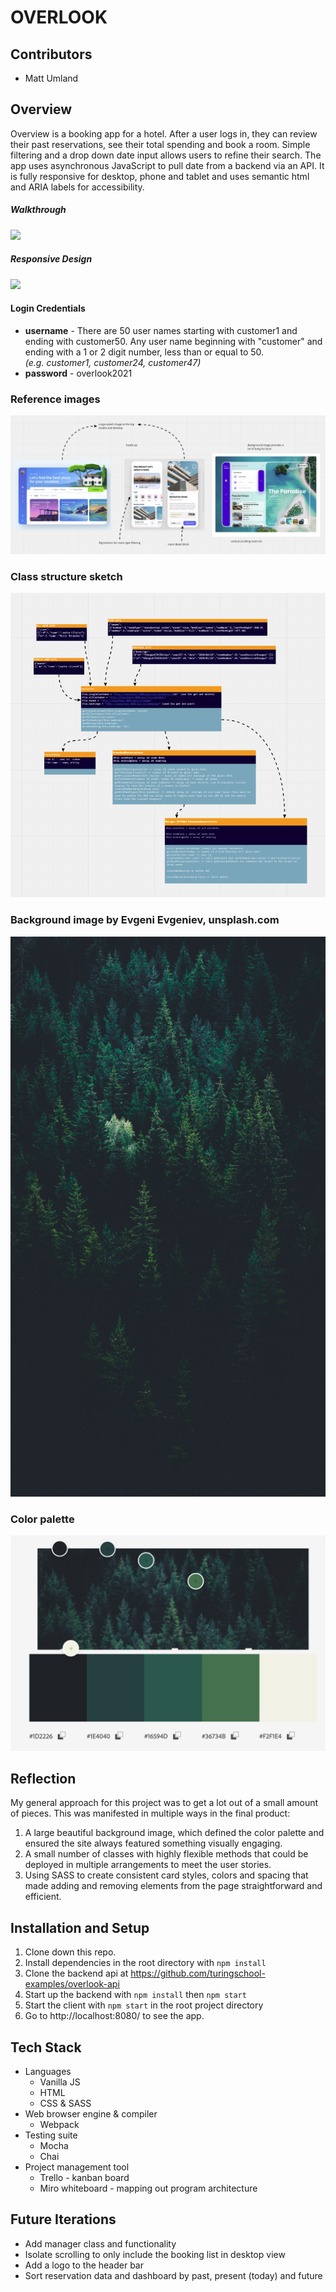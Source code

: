 # OVERLOOK

## Contributors
* Matt Umland

## Overview
Overview is a booking app for a hotel. After a user logs in, they can review their past reservations, see their total spending and book a room. Simple filtering and a drop down date input allows users to refine their search. The app uses asynchronous JavaScript to pull date from a backend via an API. It is fully responsive for desktop, phone and tablet and uses semantic html and ARIA labels for accessibility.

##### Walkthrough
![](assets/README-285b7922.gif)

##### Responsive Design
![](assets/README-507a3fa2.gif)

#### Login Credentials
* **username** - There are 50 user names starting with customer1 and ending with customer50.  Any user name beginning with "customer" and ending with a 1 or 2 digit number, less than or equal to 50.    
 _(e.g. customer1, customer24, customer47)_
* **password** - overlook2021

### Reference images
![](assets/README-53891ad6.png)

### Class structure sketch
![](assets/README-3c689aec.png)

### Background image by Evgeni Evgeniev, unsplash.com
![](assets/README-cbe3f9ff.jpg)

### Color palette
![](assets/README-db204cf1.png)

## Reflection
My general approach for this project was to get a lot out of a small amount of pieces. This was manifested in multiple ways in the final product:
1. A large beautiful background image, which defined the color palette and ensured the site always featured something visually engaging.
2. A small number of classes with highly flexible methods that could be deployed in multiple arrangements to meet the user stories.
3. Using SASS to create consistent card styles, colors and spacing that made adding and removing elements from the page straightforward and efficient.

## Installation and Setup
1. Clone down this repo.
2. Install dependencies in the root directory with `npm install`
3. Clone the backend api at https://github.com/turingschool-examples/overlook-api
4. Start up the backend with `npm install` then `npm start`
5. Start the client with `npm start` in the root project directory
6. Go to http://localhost:8080/ to see the app.

## Tech Stack
* Languages
  * Vanilla JS
  * HTML
  * CSS & SASS
* Web browser engine & compiler
  * Webpack
* Testing suite
  * Mocha
  * Chai
* Project management tool
  * Trello - kanban board
  * Miro whiteboard - mapping out program architecture

## Future Iterations
 * Add manager class and functionality
 * Isolate scrolling to only include the booking list in desktop view
 * Add a logo to the header bar
 * Sort reservation data and dashboard by past, present (today) and future
